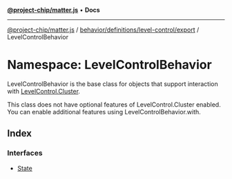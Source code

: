 [**@project-chip/matter.js**](../../../../../../README.md) • **Docs**

***

[@project-chip/matter.js](../../../../../../modules.md) / [behavior/definitions/level-control/export](../../README.md) / LevelControlBehavior

# Namespace: LevelControlBehavior

LevelControlBehavior is the base class for objects that support interaction with [LevelControl.Cluster](../../../../../../cluster/export/namespaces/LevelControl/README.md#cluster).

This class does not have optional features of LevelControl.Cluster enabled. You can enable additional features using
LevelControlBehavior.with.

## Index

### Interfaces

- [State](interfaces/State.md)
